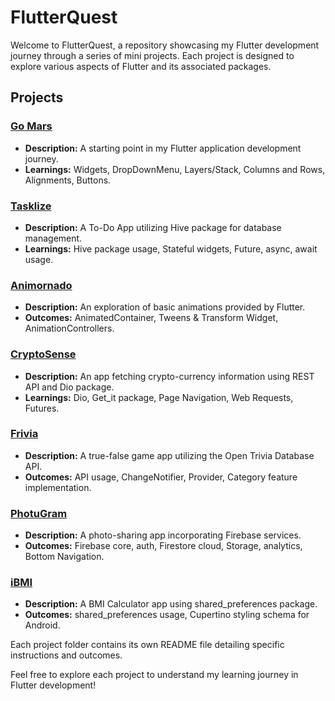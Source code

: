 # FlutterQuest

Welcome to FlutterQuest, a repository showcasing my Flutter development journey through a series of mini projects. Each project is designed to explore various aspects of Flutter and its associated packages.

## Projects

### [Go Mars](./go_mars)
- **Description:** A starting point in my Flutter application development journey.
- **Learnings:** Widgets, DropDownMenu, Layers/Stack, Columns and Rows, Alignments, Buttons.

### [Tasklize](./tasklize)
- **Description:** A To-Do App utilizing Hive package for database management.
- **Learnings:** Hive package usage, Stateful widgets, Future, async, await usage.

### [Animornado](./animornado)
- **Description:** An exploration of basic animations provided by Flutter.
- **Outcomes:** AnimatedContainer, Tweens & Transform Widget, AnimationControllers.

### [CryptoSense](./crypto_sense)
- **Description:** An app fetching crypto-currency information using REST API and Dio package.
- **Learnings:** Dio, Get_it package, Page Navigation, Web Requests, Futures.

### [Frivia](./frivia)
- **Description:** A true-false game app utilizing the Open Trivia Database API.
- **Outcomes:** API usage, ChangeNotifier, Provider, Category feature implementation.

### [PhotuGram](./photu_gram)
- **Description:** A photo-sharing app incorporating Firebase services.
- **Outcomes:** Firebase core, auth, Firestore cloud, Storage, analytics, Bottom Navigation.

### [iBMI](./ibmi)
- **Description:** A BMI Calculator app using shared_preferences package.
- **Outcomes:** shared_preferences usage, Cupertino styling schema for Android.

Each project folder contains its own README file detailing specific instructions and outcomes.

Feel free to explore each project to understand my learning journey in Flutter development!
